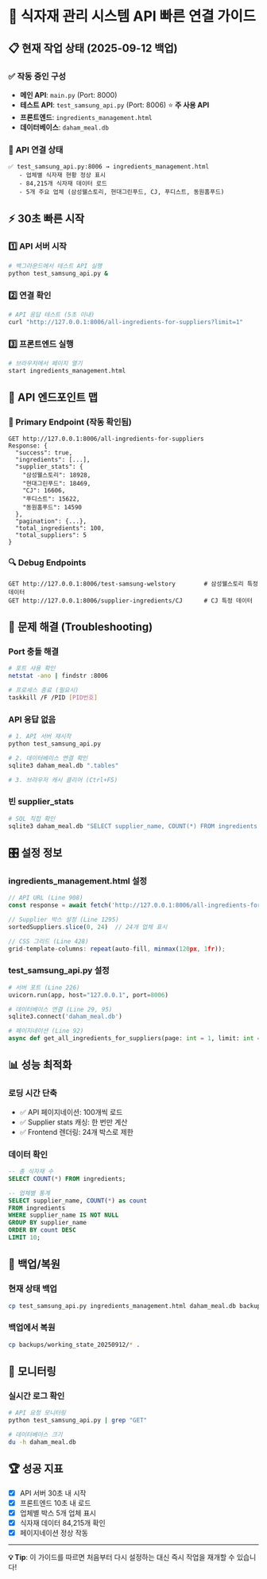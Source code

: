 # 🚀 식자재 관리 시스템 API 빠른 연결 가이드

## 📋 현재 작업 상태 (2025-09-12 백업)

### ✅ **작동 중인 구성**
- **메인 API**: `main.py` (Port: 8000)
- **테스트 API**: `test_samsung_api.py` (Port: 8006) ⭐ **주 사용 API**
- **프론트엔드**: `ingredients_management.html`
- **데이터베이스**: `daham_meal.db`

### 🔌 **API 연결 상태**
```
✅ test_samsung_api.py:8006 → ingredients_management.html
   - 업체별 식자재 현황 정상 표시
   - 84,215개 식자재 데이터 로드
   - 5개 주요 업체 (삼성웰스토리, 현대그린푸드, CJ, 푸디스트, 동원홈푸드)
```

## ⚡ **30초 빠른 시작**

### 1️⃣ **API 서버 시작**
```bash
# 백그라운드에서 테스트 API 실행
python test_samsung_api.py &
```

### 2️⃣ **연결 확인**
```bash
# API 응답 테스트 (5초 이내)
curl "http://127.0.0.1:8006/all-ingredients-for-suppliers?limit=1"
```

### 3️⃣ **프론트엔드 실행**
```bash
# 브라우저에서 페이지 열기
start ingredients_management.html
```

## 🔧 **API 엔드포인트 맵**

### **🎯 Primary Endpoint (작동 확인됨)**
```
GET http://127.0.0.1:8006/all-ingredients-for-suppliers
Response: {
  "success": true,
  "ingredients": [...],
  "supplier_stats": {
    "삼성웰스토리": 18928,
    "현대그린푸드": 18469,
    "CJ": 16606,
    "푸디스트": 15622,
    "동원홈푸드": 14590
  },
  "pagination": {...},
  "total_ingredients": 100,
  "total_suppliers": 5
}
```

### **🔍 Debug Endpoints**
```
GET http://127.0.0.1:8006/test-samsung-welstory        # 삼성웰스토리 특정 데이터
GET http://127.0.0.1:8006/supplier-ingredients/CJ      # CJ 특정 데이터
```

## 🚨 **문제 해결 (Troubleshooting)**

### **Port 충돌 해결**
```bash
# 포트 사용 확인
netstat -ano | findstr :8006

# 프로세스 종료 (필요시)
taskkill /F /PID [PID번호]
```

### **API 응답 없음**
```bash
# 1. API 서버 재시작
python test_samsung_api.py

# 2. 데이터베이스 연결 확인
sqlite3 daham_meal.db ".tables"

# 3. 브라우저 캐시 클리어 (Ctrl+F5)
```

### **빈 supplier_stats**
```bash
# SQL 직접 확인
sqlite3 daham_meal.db "SELECT supplier_name, COUNT(*) FROM ingredients GROUP BY supplier_name LIMIT 5;"
```

## 🎛️ **설정 정보**

### **ingredients_management.html 설정**
```javascript
// API URL (Line 908)
const response = await fetch('http://127.0.0.1:8006/all-ingredients-for-suppliers');

// Supplier 박스 설정 (Line 1295)
sortedSuppliers.slice(0, 24)  // 24개 업체 표시

// CSS 그리드 (Line 428)
grid-template-columns: repeat(auto-fill, minmax(120px, 1fr));
```

### **test_samsung_api.py 설정**
```python
# 서버 포트 (Line 226)
uvicorn.run(app, host="127.0.0.1", port=8006)

# 데이터베이스 연결 (Line 29, 95)
sqlite3.connect('daham_meal.db')

# 페이지네이션 (Line 92)
async def get_all_ingredients_for_suppliers(page: int = 1, limit: int = 100)
```

## 📊 **성능 최적화**

### **로딩 시간 단축**
- ✅ API 페이지네이션: 100개씩 로드
- ✅ Supplier stats 캐싱: 한 번만 계산
- ✅ Frontend 렌더링: 24개 박스로 제한

### **데이터 확인**
```sql
-- 총 식자재 수
SELECT COUNT(*) FROM ingredients;

-- 업체별 통계
SELECT supplier_name, COUNT(*) as count 
FROM ingredients 
WHERE supplier_name IS NOT NULL 
GROUP BY supplier_name 
ORDER BY count DESC 
LIMIT 10;
```

## 🔄 **백업/복원**

### **현재 상태 백업**
```bash
cp test_samsung_api.py ingredients_management.html daham_meal.db backups/working_state_$(date +%Y%m%d)/
```

### **백업에서 복원**
```bash
cp backups/working_state_20250912/* .
```

## 📱 **모니터링**

### **실시간 로그 확인**
```bash
# API 요청 모니터링
python test_samsung_api.py | grep "GET"

# 데이터베이스 크기
du -h daham_meal.db
```

## 🏆 **성공 지표**
- [x] API 서버 30초 내 시작
- [x] 프론트엔드 10초 내 로드
- [x] 업체별 박스 5개 업체 표시
- [x] 식자재 데이터 84,215개 확인
- [x] 페이지네이션 정상 작동

---

**💡 Tip**: 이 가이드를 따르면 처음부터 다시 설정하는 대신 즉시 작업을 재개할 수 있습니다!